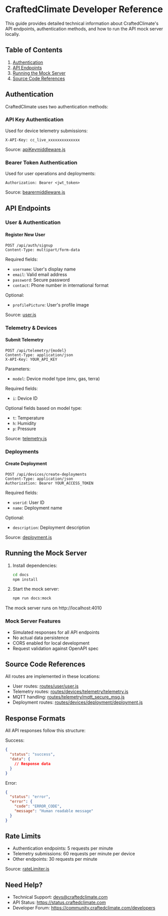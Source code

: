 # CraftedClimate Developer Reference

This guide provides detailed technical information about CraftedClimate's API endpoints, authentication methods, and how to run the API mock server locally.

## Table of Contents

1. [Authentication](#authentication)
2. [API Endpoints](#api-endpoints)
3. [Running the Mock Server](#running-the-mock-server)
4. [Source Code References](#source-code-references)

## Authentication

CraftedClimate uses two authentication methods:

### API Key Authentication
Used for device telemetry submissions:
```http
X-API-Key: cc_live_xxxxxxxxxxxxxx
```

Source: [apiKeymiddleware.js](../../middleware/apiKeymiddleware.js)

### Bearer Token Authentication
Used for user operations and deployments:
```http
Authorization: Bearer <jwt_token>
```

Source: [bearermiddleware.js](../../middleware/bearermiddleware.js)

## API Endpoints

### User & Authentication

#### Register New User
```http
POST /api/auth/signup
Content-Type: multipart/form-data
```

Required fields:
- `username`: User's display name
- `email`: Valid email address
- `password`: Secure password
- `contact`: Phone number in international format

Optional:
- `profilePicture`: User's profile image

Source: [user.js](../../routes/user/user.js)

### Telemetry & Devices

#### Submit Telemetry
```http
POST /api/telemetry/{model}
Content-Type: application/json
X-API-Key: YOUR_API_KEY
```

Parameters:
- `model`: Device model type (env, gas, terra)

Required fields:
- `i`: Device ID

Optional fields based on model type:
- `t`: Temperature
- `h`: Humidity
- `p`: Pressure

Source: [telemetry.js](../../routes/devices/telemetry/telemetry.js)

### Deployments

#### Create Deployment
```http
POST /api/devices/create-deployments
Content-Type: application/json
Authorization: Bearer YOUR_ACCESS_TOKEN
```

Required fields:
- `userid`: User ID
- `name`: Deployment name

Optional:
- `description`: Deployment description

Source: [deployment.js](../../routes/devices/deployment/deployment.js)

## Running the Mock Server

1. Install dependencies:
   ```bash
   cd docs
   npm install
   ```

2. Start the mock server:
   ```bash
   npm run docs:mock
   ```

The mock server runs on http://localhost:4010

### Mock Server Features

- Simulated responses for all API endpoints
- No actual data persistence
- CORS enabled for local development
- Request validation against OpenAPI spec

## Source Code References

All routes are implemented in these locations:

- User routes: [routes/user/user.js](../../routes/user/user.js)
- Telemetry routes: [routes/devices/telemetry/telemetry.js](../../routes/devices/telemetry/telemetry.js)
- MQTT handling: [routes/telemetry/mqtt_secure_msg.js](../../routes/telemetry/mqtt_secure_msg.js)
- Deployment routes: [routes/devices/deployment/deployment.js](../../routes/devices/deployment/deployment.js)

## Response Formats

All API responses follow this structure:

Success:
```json
{
  "status": "success",
  "data": {
    // Response data
  }
}
```

Error:
```json
{
  "status": "error",
  "error": {
    "code": "ERROR_CODE",
    "message": "Human readable message"
  }
}
```

## Rate Limits

- Authentication endpoints: 5 requests per minute
- Telemetry submissions: 60 requests per minute per device
- Other endpoints: 30 requests per minute

Source: [rateLimiter.js](../../middleware/rateLimiter.js)

## Need Help?

- Technical Support: devs@craftedclimate.com
- API Status: https://status.craftedclimate.com
- Developer Forum: https://community.craftedclimate.com/developers